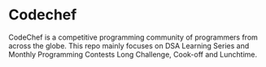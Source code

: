 # Codechef
CodeChef is a competitive programming community of programmers from across the globe. This repo mainly focuses on DSA Learning Series and Monthly Programming Contests Long Challenge, Cook-off and Lunchtime.
